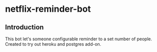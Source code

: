 # netflix-reminder-bot

## Introduction
This bot let's someone configurable reminder to a set number of people. Created to try out heroku and postgres add-on. 